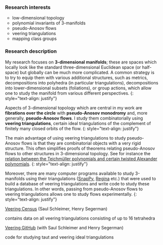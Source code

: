 <style>
ul.a {
  list-style-type: circle;
}
</style>

### Research interests
  
<ul class="a">
  <li>low-dimensional topology</li>
  <li>polynomial invariants of 3-manifolds</li>
  <li>pseudo-Anosov flows</li>
  <li>veering triangulations</li>
  <li>mapping class groups</li>
</ul>

<!--
* low-dimensional topology
* polynomial invariants of 3-manifolds 
* pseudo-Anosov flows
* veering triangulations
* mapping class groups
-->

### Research description
My research focuses on __3-dimensional manifolds__; these are spaces which locally look like the standard three-dimensional Euclidean space (or half-space) but globally can be much more complicated. A common strategy is to try to equip them with various additional structures, such as metrics, decompositions into polyhedra (in particular triangulations), decompositions into lower-dimensional subsets (foliations), or group actions, which allow one to study the manifold from various different perspectives.
{: style="text-align: justify"}

Aspects of 3-dimensional topology which are central in my work are __fibrations over the circle__ with __pseudo-Anosov monodromy__ and, more generally, __pseudo-Anosov flows__. I study them combinatorially using __veering triangulations__, certain ideal triangulations of the complement of finitely many closed orbits of the flow.
{: style="text-align: justify"}

The main advantage of using veering triangulations to study pseudo-Anosov flows is that they are combinatorial objects with a very rigid structure. This often simplifies proofs of theorems relating pseudo-Anosov flows to other structures in 3-dimensional topology. See for instance the [relation between the Teichmüller polynomials and certain twisted Alexander polynomials](https://arxiv.org/abs/2101.12162v2).
{: style="text-align: justify"}

Moreover, there are many computer programs available to study 3-manifolds using their triangulations ([SnapPy](https://snappy.math.uic.edu/), [Regina](https://regina-normal.github.io/) etc.) that were used to build a database of veering triangulations and write code to study these triangulations. In other words, passing from pseudo-Anosov flows to veering triangulations allows one to study flows experimentally.
{: style="text-align: justify"}

[Veering Census](https://math.okstate.edu/people/segerman/veering.html) (Saul Schleimer, Henry Segerman)

contains data on all veering triangulations consisting of up to 16 tetrahedra

[Veering GitHub](https://github.com/henryseg/Veering) (with Saul Schleimer and Henry Segerman)

code for studying taut and veering ideal triangulations






